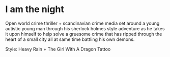 # I am the night
Open world crime thriller + scandinavian crime media set around a young autistic young man through his sherlock holmes style adventure as he takes it upon himself to help solve a gruesome crime that has ripped through the heart of a small city all at same time battling his own demons. 

Style: Heavy Rain + The Girl With A Dragon Tattoo
